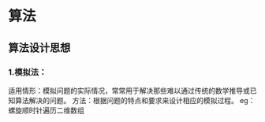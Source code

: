 # 算法

## 算法设计思想

### 1.模拟法：
适用情形：模拟问题的实际情况，常常用于解决那些难以通过传统的数学推导或已知算法解决的问题。
方法：根据问题的特点和要求来设计相应的模拟过程。
eg：螺旋顺时针遍历二维数组
